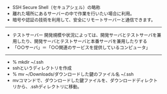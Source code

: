 - SSH Secure Shell（セキュアシェル）の略称
- 離れた場所にあるサーバーの中で作業を行いたい場合に利用。
- 暗号や認証の技術を利用して、安全にリモートサーバーと通信できます。
***
- テストサーバー 開発規模や状況によっては、開発サーバとテストサーバを兼用したり、開発サーバとテストサーバと本番サーバを兼用したりする
- 「○○サーバ」＝「○○関連のサービスを提供しているコンピュータ」
***
- % mkdir ~/.ssh
- sshというディレクトリを作成
- % mv ~/Downloads/ダウンロードした鍵のファイル名 ~/.ssh
- mvコマンドで、ダウンロードした鍵ファイルを、ダウンロードディレクトリから、.sshディレクトリに移動。
